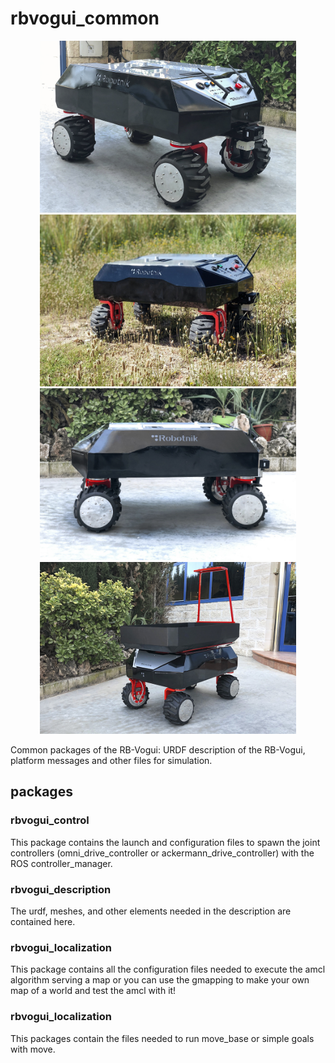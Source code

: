 # rbvogui_common

<p align="center">
  <img src="doc/Robotnik-RB-VOGUI-01.jpg" height="275" />
  <img src="doc/Robotnik-RB-VOGUI-02.jpg" height="275" />
  <img src="doc/Robotnik-RB-VOGUI-03.jpg" height="275" />
  <img src="doc/Robotnik-RB-VOGUI-04.jpg" height="275" />
</p>

Common packages of the RB-Vogui: URDF description of the RB-Vogui, platform messages and other files for simulation.

## packages

### rbvogui_control

This package contains the launch and configuration files to spawn the joint controllers (omni_drive_controller or ackermann_drive_controller) with the ROS controller_manager. 

### rbvogui_description

The urdf, meshes, and other elements needed in the description are contained here.

### rbvogui_localization

This package contains all the configuration files needed to execute the amcl algorithm serving a map or you can use the gmapping to make your own map of a world and test the amcl with it! 

### rbvogui_localization
This packages contain the files needed to run move_base or simple goals with move.
